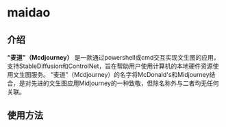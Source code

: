 # maidao
## 介绍
**“麦道”（Mcdjourney）** 是一款通过powershell或cmd交互实现文生图的应用，支持StableDiffusion和ControlNet，旨在帮助用户使用计算机的本地硬件资源使用文生图服务。
“麦道”（Mcdjourney）的名字将McDonald's和Midjourney结合，是对先进的文生图应用Midjourney的一种致敬，但除名称外与二者均无任何关联。
## 使用方法
